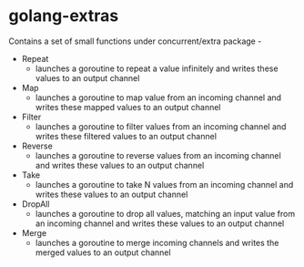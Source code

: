 # golang-extras

Contains a set of small functions under concurrent/extra package - 
+ Repeat
  + launches a goroutine to repeat a value infinitely and writes these values to an output channel
+ Map
  + launches a goroutine to map value from an incoming channel and writes these mapped values to an output channel
+ Filter
  + launches a goroutine to filter values from an incoming channel and writes these filtered values to an output channel
+ Reverse
  + launches a goroutine to reverse values from an incoming channel and writes these values to an output channel
+ Take
  + launches a goroutine to take N values from an incoming channel and writes these values to an output channel
+ DropAll
  + launches a goroutine to drop all values, matching an input value from an incoming channel and writes these values to an output channel
+ Merge
  + launches a goroutine to merge incoming channels and writes the merged values to an output channel
